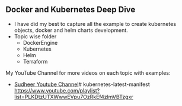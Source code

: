 ## Docker and Kubernetes Deep Dive
- I have did my best to capture all the example to create kubernetes objects, docker and helm charts development.
- Topic wise folder
  - DockerEngine
  - Kubernetes
  - Helm
  - Terraform

My YouTube Channel for more videos on each topic with examples:

- [Sudheer Youtube Channel](https://www.youtube.com/channel/UCh2V8IkTjmu1yyAfYeU1zHw)# kubernetes-latest-manifest
https://www.youtube.com/playlist?list=PLKDtzUTXWwwEVpu7OzRkEf4zlmVBTzgxr
